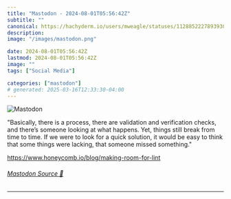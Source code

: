 ```yaml
---
title: "Mastodon - 2024-08-01T05:56:42Z"
subtitle: ""
canonical: https://hachyderm.io/users/mweagle/statuses/112885222789393070
description:
image: "/images/mastodon.png"

date: 2024-08-01T05:56:42Z
lastmod: 2024-08-01T05:56:42Z
image: ""
tags: ["Social Media"]

categories: ["mastodon"]
# generated: 2025-03-16T12:33:30-04:00
---
```

![Mastodon](/images/mastodon.png)

<p>&quot;Basically, there is a process, there are validation and verification checks, and there’s someone looking at what happens. Yet, things still break from time to time. If we were to look for a quick solution, it would be easy to think that some things were lacking, that someone missed something.&quot;</p><p><a href="https://www.honeycomb.io/blog/making-room-for-lint" target="_blank" rel="nofollow noopener noreferrer" translate="no"><span class="invisible">https://www.</span><span class="ellipsis">honeycomb.io/blog/making-room-</span><span class="invisible">for-lint</span></a></p>


###### [Mastodon Source 🐘](https://hachyderm.io/@mweagle/112885222789393070)

___
